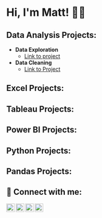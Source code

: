 <h1>Hi, I'm Matt! 👨‍💻</h1>

<h2>Data Analysis Projects:</h2>

- <b>Data Exploration</b>
  - [Link to project](https://www.google.com/)
- <b>Data Cleaning</b>
  - [Link to Project](https://www.google.com/)

<h2>Excel Projects:</h2>

<h2>Tableau Projects:</h2>

<h2>Power BI Projects:</h2>

<h2>Python Projects:</h2>

<h2>Pandas Projects:</h2>

<h2> 📱 Connect with me:</h2>

[<img align="left" alt="MattGore | YouTube" width="22px" src="https://cdn.jsdelivr.net/npm/simple-icons@v3/icons/youtube.svg" />][youtube]
[<img align="left" alt="MattGore | Twitter" width="22px" src="https://cdn.jsdelivr.net/npm/simple-icons@v3/icons/twitter.svg" />][twitter]
[<img align="left" alt="MattGore | LinkedIn" width="22px" src="https://cdn.jsdelivr.net/npm/simple-icons@v3/icons/linkedin.svg" />][linkedin]
[<img align="left" alt="MattGore | Instagram" width="22px" src="https://cdn.jsdelivr.net/npm/simple-icons@v3/icons/instagram.svg" />][instagram]

[twitter]: https://www.google.com/
[youtube]: https://www.google.com/
[instagram]: https://www.google.com/
[linkedin]: https://www.google.com/

